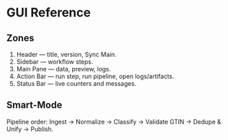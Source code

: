 # GUI Reference

## Zones
1. Header — title, version, Sync Main.
2. Sidebar — workflow steps.
3. Main Pane — data, preview, logs.
4. Action Bar — run step, run pipeline, open logs/artifacts.
5. Status Bar — live counters and messages.

## Smart-Mode
Pipeline order: Ingest → Normalize → Classify → Validate GTIN → Dedupe & Unify → Publish.
